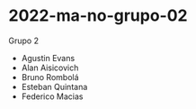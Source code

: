 # 2022-ma-no-grupo-02

Grupo 2

- Agustin Evans
- Alan Aisicovich
- Bruno Rombolá
- Esteban Quintana
- Federico Macias
